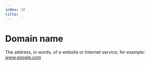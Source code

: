```yaml
---
index: 30
title: _
---
```

# Domain name

The address, in words, of a website or Internet service; for example: www.google.com
